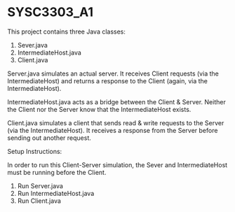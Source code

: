 # SYSC3303_A1

This project contains three Java classes:

1. Sever.java
2. IntermediateHost.java
3. Client.java

Server.java simulates an actual server. It receives Client requests (via the IntermediateHost) and returns a response to the Client (again, via the IntermediateHost).

IntermediateHost.java acts as a bridge between the Client & Server. Neither the Client nor the Server know that the IntermediateHost exists.

Client.java simulates a client that sends read & write requests to the Server (via the IntermediateHost). It receives a response from the Server before sending out another request.


Setup Instructions:

In order to run this Client-Server simulation, the Sever and IntermediateHost must be running before the Client.

1. Run Server.java
2. Run IntermediateHost.java
3. Run Client.java
